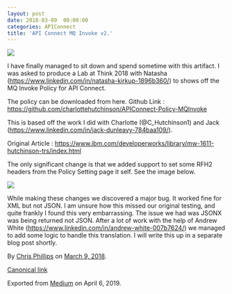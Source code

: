 ```yaml
---
layout: post
date: 2018-03-09  00:00:00
categories: APIConnect
title: 'API Connect MQ Invoke v2.'
---
```

<!--more-->



![](https://cdn-images-1.medium.com/max/2560/1*7Gh8_izqdIsi5knXr7p1Vw.png)



I have finally managed to sit down and spend sometime with this
artifact. I was asked to produce a Lab at Think 2018 with Natasha
(<https://www.linkedin.com/in/natasha-kirkup-1896b360/>) to shows off
the MQ Invoke Policy for API Connect.

The policy can be downloaded from here. Github Link :
<https://github.com/charlottehutchinson/APIConnect-Policy-MQInvoke>

This is based off the work I did with Charlotte (\@C\_Hutchinson1) and
Jack (<https://www.linkedin.com/in/jack-dunleavy-784baa109/>).

Original Article :
<https://www.ibm.com/developerworks/library/mw-1611-hutchinson-trs/index.html>

The only significant change is that we added support to set some RFH2
headers from the Policy Setting page it self. See the image below.

![](https://cdn-images-1.medium.com/max/600/1*OPa8j3tl5LyiLnJSjNEw5w.png)

While making these changes we discovered a major bug. It worked fine for
XML but not JSON. I am unsure how this missed our original testing, and
quite frankly I found this very embarrassing. The issue we had was JSONX
was being returned not JSON. After a lot of work with the help of Andrew
White (<https://www.linkedin.com/in/andrew-white-007b7624/>) we managed
to add some logic to handle this translation. I will write this up in a
separate blog post shortly.





By [Chris Phillips](https://medium.com/@cminion) on
[March 9, 2018](https://medium.com/p/c45104984935).

[Canonical
link](https://medium.com/@cminion/api-connect-mq-invoke-v2-c45104984935)

Exported from [Medium](https://medium.com) on April 6, 2019.
